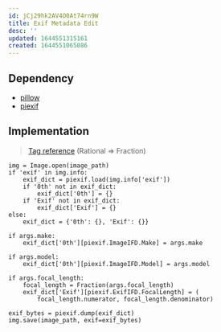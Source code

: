 ```yaml
---
id: jCj29hk2AV4O0At74rn9W
title: Exif Metadata Edit
desc: ''
updated: 1644551315161
created: 1644551065086
---
```


## Dependency
- [pillow](https://pillow.readthedocs.io/en/stable/)
- [piexif](https://piexif.readthedocs.io/en/latest/)

## Implementation
> [Tag reference](https://exiv2.org/tags.html) (Rational => Fraction)

```
img = Image.open(image_path)
if 'exif' in img.info:
    exif_dict = piexif.load(img.info['exif'])
    if '0th' not in exif_dict:
        exif_dict['0th'] = {}
    if 'Exif' not in exif_dict:
        exif_dict['Exif'] = {}
else:
    exif_dict = {'0th': {}, 'Exif': {}}

if args.make:
    exif_dict['0th'][piexif.ImageIFD.Make] = args.make

if args.model:
    exif_dict['0th'][piexif.ImageIFD.Model] = args.model

if args.focal_length:
    focal_length = Fraction(args.focal_length)
    exif_dict['Exif'][piexif.ExifIFD.FocalLength] = (
        focal_length.numerator, focal_length.denominator)

exif_bytes = piexif.dump(exif_dict)
img.save(image_path, exif=exif_bytes)
```